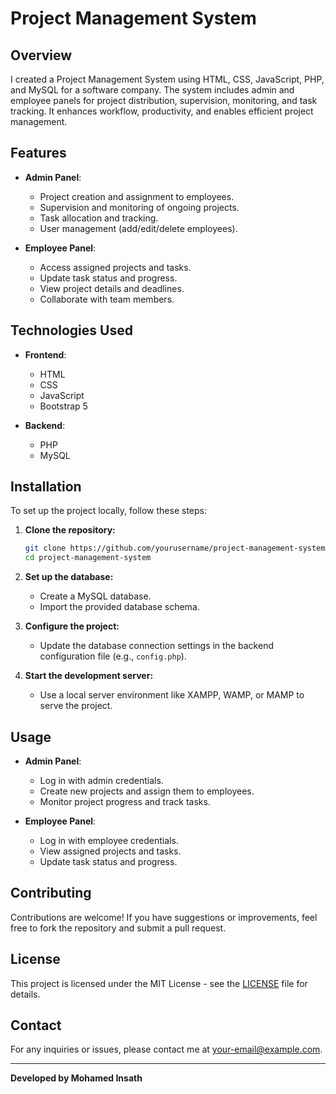 # Project Management System

## Overview

I created a Project Management System using HTML, CSS, JavaScript, PHP, and MySQL for a software company. The system includes admin and employee panels for project distribution, supervision, monitoring, and task tracking. It enhances workflow, productivity, and enables efficient project management.

## Features

- **Admin Panel**:
  - Project creation and assignment to employees.
  - Supervision and monitoring of ongoing projects.
  - Task allocation and tracking.
  - User management (add/edit/delete employees).

- **Employee Panel**:
  - Access assigned projects and tasks.
  - Update task status and progress.
  - View project details and deadlines.
  - Collaborate with team members.

## Technologies Used

- **Frontend**:
  - HTML
  - CSS
  - JavaScript
  - Bootstrap 5

- **Backend**:
  - PHP
  - MySQL

## Installation

To set up the project locally, follow these steps:

1. **Clone the repository:**
    ```bash
    git clone https://github.com/yourusername/project-management-system.git
    cd project-management-system
    ```

2. **Set up the database:**
   - Create a MySQL database.
   - Import the provided database schema.

3. **Configure the project:**
   - Update the database connection settings in the backend configuration file (e.g., `config.php`).

4. **Start the development server:**
   - Use a local server environment like XAMPP, WAMP, or MAMP to serve the project.

## Usage

- **Admin Panel**:
  - Log in with admin credentials.
  - Create new projects and assign them to employees.
  - Monitor project progress and track tasks.

- **Employee Panel**:
  - Log in with employee credentials.
  - View assigned projects and tasks.
  - Update task status and progress.

## Contributing

Contributions are welcome! If you have suggestions or improvements, feel free to fork the repository and submit a pull request.

## License

This project is licensed under the MIT License - see the [LICENSE](LICENSE) file for details.

## Contact

For any inquiries or issues, please contact me at [your-email@example.com](mailto:your-email@example.com).

---

**Developed by Mohamed Insath**
